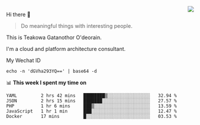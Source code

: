 <img align="right" src="https://github-readme-stats.vercel.app/api?username=Teakowa&show_icons=true&icon_color=2f80ed&text_color=718096&bg_color=ffffff&hide_title=true" />

Hi there 👋

> Do meaningful things with interesting people.

This is Teakowa Gatanothor O'deorain.

I'm a cloud and platform architecture consultant.

My Wechat ID

```
echo -n 'dGVha293YQ==' | base64 -d
```

📊 **This week I spent my time on**
<!--START_SECTION:waka-->
```text
YAML         2 hrs 42 mins   ████████▒░░░░░░░░░░░░░░░░   32.94 % 
JSON         2 hrs 15 mins   ███████░░░░░░░░░░░░░░░░░░   27.57 % 
PHP          1 hr 6 mins     ███▒░░░░░░░░░░░░░░░░░░░░░   13.59 % 
JavaScript   1 hr 1 min      ███░░░░░░░░░░░░░░░░░░░░░░   12.47 % 
Docker       17 mins         █░░░░░░░░░░░░░░░░░░░░░░░░   03.53 % 
```
<!--END_SECTION:waka-->
